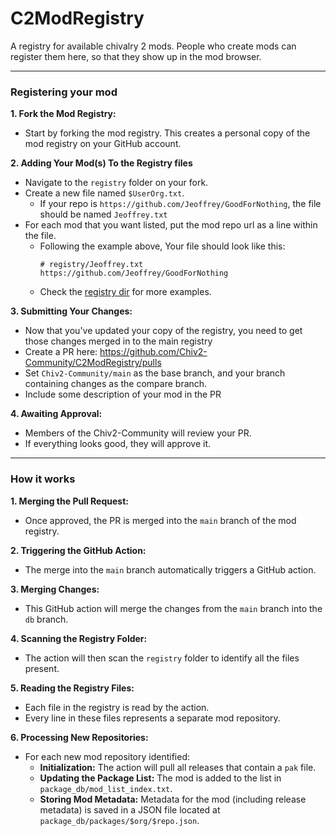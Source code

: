 # C2ModRegistry
A registry for available chivalry 2 mods.  People who create mods can register them here, so that they show up in the mod browser.

---

### Registering your mod

**1. Fork the Mod Registry:**
- Start by forking the mod registry. This creates a personal copy of the mod registry on your GitHub account.

**2. Adding Your Mod(s) To the Registry files**
- Navigate to the `registry` folder on your fork.
- Create a new file named `$UserOrg.txt`. 
  - If your repo is `https://github.com/Jeoffrey/GoodForNothing`, the file should be named `Jeoffrey.txt`
- For each mod that you want listed, put the mod repo url as a line within the file.
  - Following the example above, Your file should look like this:
    ```
    # registry/Jeoffrey.txt
    https://github.com/Jeoffrey/GoodForNothing 
    ```
  - Check the [registry dir](./registry/) for more examples.

**3. Submitting Your Changes:**
- Now that you've updated your copy of the registry, you need to get those changes merged in to the main registry
- Create a PR here: https://github.com/Chiv2-Community/C2ModRegistry/pulls
- Set `Chiv2-Community/main` as the base branch, and your branch containing changes as the compare branch.
- Include some description of your mod in the PR

**4. Awaiting Approval:**
- Members of the Chiv2-Community will review your PR.
- If everything looks good, they will approve it.

---

### How it works

**1. Merging the Pull Request:**
- Once approved, the PR is merged into the `main` branch of the mod registry.

**2. Triggering the GitHub Action:**
- The merge into the `main` branch automatically triggers a GitHub action.

**3. Merging Changes:**
- This GitHub action will merge the changes from the `main` branch into the `db` branch.

**4. Scanning the Registry Folder:**
- The action will then scan the `registry` folder to identify all the files present.

**5. Reading the Registry Files:**
- Each file in the registry is read by the action.
- Every line in these files represents a separate mod repository.

**6. Processing New Repositories:**
- For each new mod repository identified:
  - **Initialization:** The action will pull all releases that contain a `pak` file.
  - **Updating the Package List:** The mod is added to the list in `package_db/mod_list_index.txt`.
  - **Storing Mod Metadata:** Metadata for the mod (including release metadata) is saved in a JSON file located at `package_db/packages/$org/$repo.json`.